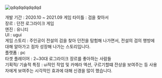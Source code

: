 ![qdqdqdqdqdqd](https://user-images.githubusercontent.com/71114491/143433601-6551b2f9-2816-40a9-9040-a736629bc9d8.PNG)

개발 기간 : 2020.10 ~ 2021.09
게임 타이틀 : 검을 찾아서                                                  
장르 : 던전 로그라이크 게임                          
엔진 : 유니티                             
UI : ugui                            
게임 스토리 : 주인공이 전설의 검을 찾아 던전을 탐험해 나가면서, 전설의 검의 행방에 대해 알아가고 점차 성장해 나가는 스토리입니다.                    
플랫폼 : pc                              
타겟 플레이어 : 2~30대 로그라이크 장르를 좋아하는 사람들          
기획적/ 기술적 특징 : ui적인 작업 및 카메라 엑션, 구르기할떄 잔상을 보여주는 등 사용자에게 보여주는 시각적인 효과에 대해 신경을 많이 했습니다. 
